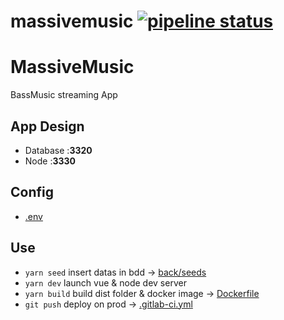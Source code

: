 # massivemusic [![pipeline status](https://git.osrp.xyz/root/massivemusic2/badges/master/pipeline.svg)](https://git.osrp.xyz/root/massivemusic2/commits/master)
# MassiveMusic

BassMusic streaming App

## App Design
  - Database   :**3320**
  - Node       :**3330**

## Config
  - [.env](.env)

## Use
  - `yarn seed` insert datas in bdd -> [back/seeds](back/seeds)
  - `yarn dev` launch vue & node dev server
  - `yarn build` build dist folder & docker image -> [Dockerfile](Dockerfile)
  - `git push` deploy on prod -> [.gitlab-ci.yml](.gitlab-ci.yml)
